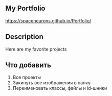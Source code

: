 

## My Portfolio

https://spaceneurons.github.io/Portfolio/

## Description
 Here are my favorite projects


## Что добавить
1) Все проекты
2) Закинуть все изображения в папку
3) Переименовать классы, файлы и id-шники
